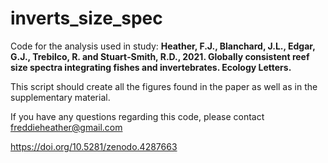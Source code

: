 # inverts_size_spec
Code for the analysis used in study: **Heather, F.J., Blanchard, J.L., Edgar, G.J., Trebilco, R. and Stuart‐Smith, R.D., 2021. Globally consistent reef size spectra integrating fishes and invertebrates. Ecology Letters.**

This script should create all the figures found in the paper as well as in the supplementary material. 

If you have any questions regarding this code, please contact freddieheather@gmail.com


https://doi.org/10.5281/zenodo.4287663
